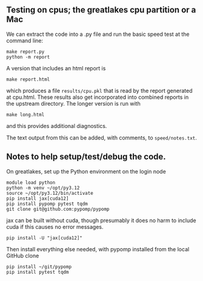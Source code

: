 

## Testing on cpus; the greatlakes cpu partition or a Mac

We can extract the code into a .py file and run the basic speed test at the command line:
```
make report.py 
python -m report
```
A version that includes an html report is 
```
make report.html
```
which produces a file `results/cpu.pkl` that is read by the report generated at cpu.html.
These results also get incorporated into combined reports in the upstream directory.
The longer version is run with
```
make long.html
```
and this provides additional diagnostics.

The text output from this can be added, with comments, to `speed/notes.txt`.

## Notes to help setup/test/debug the code.

On greatlakes, set up the Python environment on the login node

```
module load python
python -m venv ~/opt/py3.12
source ~/opt/py3.12/bin/activate
pip install jax[cuda12]
pip install pypomp pytest tqdm
git clone git@github.com:pypomp/pypomp
```

jax can be built without cuda, though presumably it does no harm to include cuda if this causes no error messages.

```
pip install -U "jax[cuda12]"
```

Then install everything else needed, with pypomp installed from the local GitHub clone

```
pip install ~/git/pypomp
pip install pytest tqdm
```

